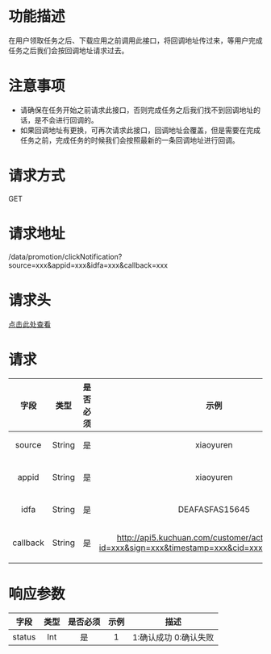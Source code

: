 # 功能描述
在用户领取任务之后、下载应用之前调用此接口，将回调地址传过来，等用户完成任务之后我们会按回调地址请求过去。



# 注意事项
- 请确保在任务开始之前请求此接口，否则完成任务之后我们找不到回调地址的话，是不会进行回调的。
- 如果回调地址有更换，可再次请求此接口，回调地址会覆盖，但是需要在完成任务之前，完成任务的时候我们会按照最新的一条回调地址进行回调。


# 请求方式
GET



# 请求地址
/data/promotion/clickNotification?source=xxx&appid=xxx&idfa=xxx&callback=xxx



# 请求头
[点击此处查看](docs/统一请求头部及签名方式.md)



# 请求
  字段  |  类型  |  是否必须  |  示例  |  描述  
:------------------------------:|:---------------:|:------:|:-----------------------------------:|-----------------------------------
  source |  String  |  是  | xiaoyuren |  推广渠道名称
  appid  |  String  |  是  | xiaoyuren |  应用AppStore的id
  idfa   |  String  |  是  | DEAFASFAS15645 |  用户广告标识符
  callback   |  String  |  是  | http://api5.kuchuan.com/customer/activeCallback?id=xxx&sign=xxx&timestamp=xxx&cid=xxx&customerid=xxx |  回调地址(完整地址)



# 响应参数
  字段  |  类型  |  是否必须  |  示例  |  描述
:------------------------------:|:---------------:|:------:|:-----------------------------------:|-----------------------------------
  status |  Int  |  是  | 1 |  1:确认成功 0:确认失败

